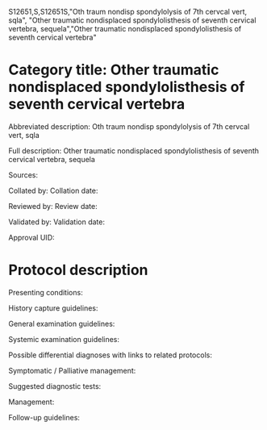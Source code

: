S12651,S,S12651S,"Oth traum nondisp spondylolysis of 7th cervcal vert, sqla", "Other traumatic nondisplaced spondylolisthesis of seventh cervical vertebra, sequela","Other traumatic nondisplaced spondylolisthesis of seventh cervical vertebra"
# Category title: Other traumatic nondisplaced spondylolisthesis of seventh cervical vertebra

Abbreviated description: Oth traum nondisp spondylolysis of 7th cervcal vert, sqla

Full description: Other traumatic nondisplaced spondylolisthesis of seventh cervical vertebra, sequela

Sources:

Collated by:
Collation date:

Reviewed by:
Review date:

Validated by:
Validation date:

Approval UID:

# Protocol description

Presenting conditions:

History capture guidelines:

General examination guidelines:

Systemic examination guidelines:

Possible differential diagnoses with links to related protocols:

Symptomatic / Palliative management:

Suggested diagnostic tests:

Management:

Follow-up guidelines:
